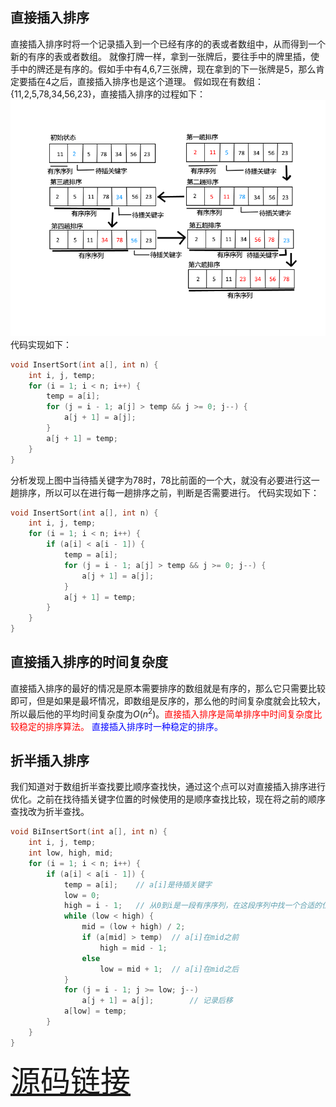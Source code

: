 ﻿## 直接插入排序
直接插入排序时将一个记录插入到一个已经有序的的表或者数组中，从而得到一个新的有序的表或者数组。
就像打牌一样，拿到一张牌后，要往手中的牌里插，使手中的牌还是有序的。假如手中有4,6,7三张牌，现在拿到的下一张牌是5，那么肯定要插在4之后，直接插入排序也是这个道理。
假如现在有数组：{11,2,5,78,34,56,23}，直接插入排序的过程如下：
![直接插入排序过程图](https://github.com/woxin123/myBlog/blob/master/%E6%8E%92%E5%BA%8F%E7%AE%97%E6%B3%95/%E7%9B%B4%E6%8E%A5%E6%8F%92%E5%85%A5%E6%8E%92%E5%BA%8F.png?raw=true)
代码实现如下：
```c
void InsertSort(int a[], int n) {
    int i, j, temp;
    for (i = 1; i < n; i++) {
        temp = a[i];
        for (j = i - 1; a[j] > temp && j >= 0; j--) { 
            a[j + 1] = a[j];
        }
        a[j + 1] = temp;
    }
}
```
分析发现上图中当待插关键字为78时，78比前面的一个大，就没有必要进行这一趟排序，所以可以在进行每一趟排序之前，判断是否需要进行。
代码实现如下：
```c
void InsertSort(int a[], int n) {
    int i, j, temp;
    for (i = 1; i < n; i++) {
        if (a[i] < a[i - 1]) {
            temp = a[i];
            for (j = i - 1; a[j] > temp && j >= 0; j--) { 
                a[j + 1] = a[j];
            }
            a[j + 1] = temp;
        }
    }
}
```
## 直接插入排序的时间复杂度
直接插入排序的最好的情况是原本需要排序的数组就是有序的，那么它只需要比较即可，但是如果是最坏情况，即数组是反序的，那么他的时间复杂度就会比较大，所以最后他的平均时间复杂度为$O(n^2)$。<font color="red">直接插入排序是简单排序中时间复杂度比较稳定的排序算法。</font>
<font color="blue">直接插入排序时一种稳定的排序。</font>

## 折半插入排序
我们知道对于数组折半查找要比顺序查找快，通过这个点可以对直接插入排序进行优化。之前在找待插关键字位置的时候使用的是顺序查找比较，现在将之前的顺序查找改为折半查找。
```c
void BiInsertSort(int a[], int n) {
    int i, j, temp;
    int low, high, mid;
    for (i = 1; i < n; i++) {
        if (a[i] < a[i - 1]) {
            temp = a[i];    // a[i]是待插关键字
            low = 0;
            high = i - 1;   // 从0到i是一段有序序列，在这段序列中找一个合适的位置插入a[i]
            while (low < high) {
                mid = (low + high) / 2;
                if (a[mid] > temp)  // a[i]在mid之前
                    high = mid - 1;
                else
                    low = mid + 1;  // a[i]在mid之后
            }
            for (j = i - 1; j >= low; j--) 
                a[j + 1] = a[j];        // 记录后移
            a[low] = temp;
        }  
    }
}
```
<font size="34px">[源码链接](https://github.com/woxin123/myBlog/tree/master/排序算法)</font>